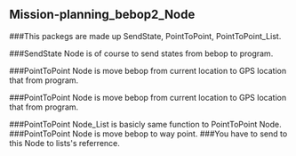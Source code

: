 ## Mission-planning_bebop2_Node


###This packegs are made up SendState, PointToPoint, PointToPoint_List.

###SendState Node is of course to send states from bebop to program.

###PointToPoint Node is move bebop from current location to GPS location that from program.

###PointToPoint Node is move bebop from current location to GPS location that from program.

###PointToPoint Node_List is basicly same function to PointToPoint Node. 
###PointToPoint Node is move bebop to way point. 
###You have to send to this Node to lists's referrence.
